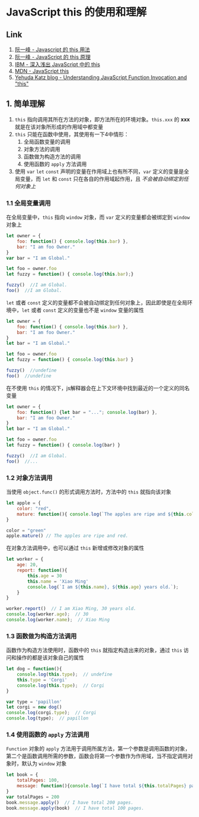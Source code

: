 # JavaScript this 的使用和理解

## Link
1. [阮一峰 - Javascript 的 this 用法](http://www.ruanyifeng.com/blog/2010/04/using_this_keyword_in_javascript.html)
2. [阮一峰 - JavaScript 的 this 原理](http://www.ruanyifeng.com/blog/2018/06/javascript-this.html)
3. [IBM - 深入浅出 JavaScript 中的 this](https://www.ibm.com/developerworks/cn/web/1207_wangqf_jsthis/)
4. [MDN - JavaScript this](https://developer.mozilla.org/zh-CN/docs/Web/JavaScript/Reference/Operators/this)
5. [Yehuda Katz blog - Understanding JavaScript Function Invocation and "this"](https://yehudakatz.com/2011/08/11/understanding-javascript-function-invocation-and-this/)

## 1. 简单理解
1. `this` 指向调用其所在方法的对象，即方法所在的环境对象。`this.xxx` 的 **xxx** 就是在该对象所形成的作用域中都变量
2. `this` 只能在函数中使用，其使用有一下4中情形：  
    1. 全局函数变量的调用
    2. 对象方法的调用
    3. 函数做为构造方法的调用
    4. 使用函数的 `apply` 方法调用  
3. 使用 `var` `let` `const` 声明的变量在作用域上也有所不同，`var` 定义的变量是全局变量，而 `let` 和 `const` 只在各自的作用域起作用，且 *不会被自动绑定到任何对象上*

### 1.1 全局变量调用
在全局变量中，`this` 指向 `window` 对象，而 `var` 定义的变量都会被绑定到 `window` 对象上
```javascript
let owner = {
    foo: function() { console.log(this.bar) },
    bar: "I am foo Owner."
}
var bar = "I am Global."

let foo = owner.foo
let fuzzy = function() { console.log(this.bar);}

fuzzy()  //I am Global.
foo()  //I am Global.
```

`let` 或者 `const` 定义的变量都不会被自动绑定到任何对象上，因此即使是在全局环境中，`let` 或者 `const` 定义的变量也不是 `window` 变量的属性
```javascript
let owner = {
    foo: function() { console.log(this.bar) },
    bar: "I am foo Owner."
}
let bar = "I am Global."

let foo = owner.foo
let fuzzy = function() { console.log(this.bar) }

fuzzy()  //undefine
foo()  //undefine
```

在不使用 `this` 的情况下，js解释器会在上下文环境中找到最近的一个定义的同名变量
```javascript
let owner = {
    foo: function() {let bar = "..."; console.log(bar) },
    bar: "I am foo Owner."
}
let bar = "I am Global."

let foo = owner.foo
let fuzzy = function() { console.log(bar) }

fuzzy()  //I am Global.
foo()  //...
```

### 1.2 对象方法调用
当使用 `object.func()` 的形式调用方法时，方法中的 `this` 就指向该对象
```javascript
let apple = {
    color: "red",
    mature: function(){ console.log(`The apples are ripe and ${this.color}.`) }
}

color = "green"
apple.mature() // The apples are ripe and red.
```

在对象方法调用中，也可以通过 `this` 新增或修改对象的属性
```javascript
let worker = {
    age: 20,
    report: function(){
        this.age = 30
        this.name = 'Xiao Ming'
        console.log(`I am ${this.name}, ${this.age} years old.`);
    }
}

worker.report()  // I am Xiao Ming, 30 years old.
console.log(worker.age);  // 30
console.log(worker.name);  // Xiao Ming
```

### 1.3 函数做为构造方法调用
函数作为构造方法使用时，函数中的 `this` 就指定构造出来的对象，通过 `this` 访问和操作的都是该对象自己的属性
```javascript
let dog = function(){
    console.log(this.type);  // undefine
    this.type = 'Corgi'
    console.log(this.type);  // Corgi
}

var type = 'papillon'
let corgi = new dog()
console.log(corgi.type);  // Corgi
console.log(type);  // papillon
```

### 1.4 使用函数的 `apply` 方法调用
`Function` 对象的 `apply` 方法用于调用所属方法，第一个参数是调用函数的对象，第二个是函数调用所需的参数，函数会将第一个参数作为作用域，当不指定调用对象时，默认为 `window` 对象
```javascript
let book = {
    totalPages: 100,
    message: function(){console.log(`I have total ${this.totalPages} pages.`)}
}
var totalPages = 200
book.message.apply()  // I have total 200 pages.
book.message.apply(book)  // I have total 100 pages.
```
